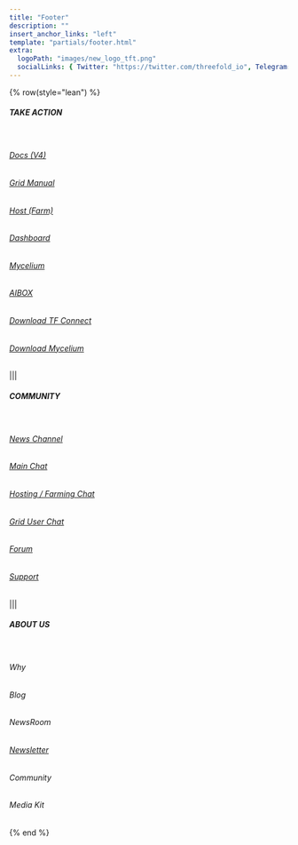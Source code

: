 ```yaml
---
title: "Footer"
description: ""
insert_anchor_links: "left"
template: "partials/footer.html"
extra:
  logoPath: "images/new_logo_tft.png"
  socialLinks: { Twitter: "https://twitter.com/threefold_io", Telegram: "https://t.me/threefoldnews", Github: "https://github.com/threefoldfoundation", Github2: "https://github.com/threefoldtech"}
---
```


{% row(style="lean") %}

##### TAKE ACTION

<br>

###### [Docs (V4)](https://docs.threefold.io/docs/introduction)

###### [Grid Manual](https://manual.grid.tf/)

###### [Host (Farm)](https://docs.threefold.io/docs/category/become-a-farmer)

###### [Dashboard](https://dashboard.grid.tf/)

###### [Mycelium](https://mycelium.threefold.io/)

###### [AIBOX](https://aibox.threefold.io/)

###### [Download TF Connect](https://manual.grid.tf/labs/documentation/tfconnect_toc/tfconnect_installation)

###### [Download Mycelium](https://manual.grid.tf/labs/documentation/system_administrators/mycelium_toc/mycelium_app)

|||

##### <span class="text-gray-100">COMMUNITY</span>

<br>

###### [News Channel](https://t.me/threefoldnews)

###### [Main Chat](https://t.me/threefold)

###### [Hosting / Farming Chat](https://t.me/threefoldfarmers)

###### [Grid User Chat](https://t.me/threefoldtesting)

###### [Forum](https://forum.threefold.io/)

###### [Support](https://threefoldfaq.crisp.help/en/)

|||

##### ABOUT US

<br>

<h6><a target="_self" onclick="window.location.href='/why'">Why</a></h6>

<h6><a target="_self" onclick="window.location.href='/blog'">Blog</a></h6>

<h6><a target="_self" onclick="window.location.href='/newsroom'">NewsRoom</a></h6>

<h6><a target="_self" href="javascript:;" onclick="ml_account('webforms', '3562741', 'n7q9l7', 'show')">Newsletter</a></h6>

<h6><a target="_self" onclick="window.location.href='/community'">Community</a></h6>

<h6><a target="_self" onclick="window.location.href='/media'">Media Kit</a></h6>



{% end %}